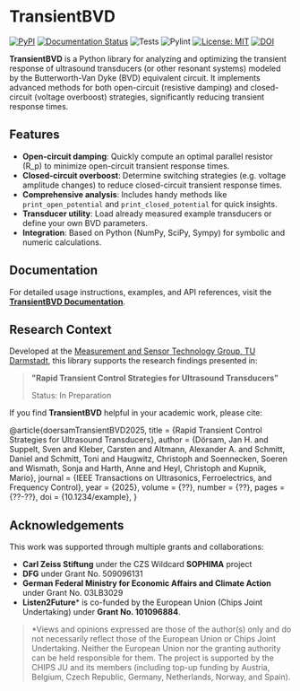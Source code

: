 # TransientBVD
[![PyPI](https://img.shields.io/pypi/v/transientbvd.svg?style=flat-square)](https://pypi.python.org/pypi/transientbvd)
[![Documentation Status](https://readthedocs.org/projects/transientbvd/badge/?version=latest&style=flat-square)](https://transientbvd.readthedocs.io/en/latest/)
![Tests](https://github.com/TUDA-MUST/TransientBVD/actions/workflows/tests.yml/badge.svg)
![Pylint](https://github.com/TUDA-MUST/TransientBVD/actions/workflows/pylint.yml/badge.svg)
[![License: MIT](https://img.shields.io/badge/License-MIT-yellow.svg?style=flat-square)](https://opensource.org/licenses/MIT)
[![DOI](https://img.shields.io/badge/DOI-10.1234%2Fexample-blue.svg?style=flat-square)](https://doi.org/10.1234/example)

**TransientBVD** is a Python library for analyzing and optimizing the transient response of ultrasound transducers (or other resonant systems) modeled by the Butterworth-Van Dyke (BVD) equivalent circuit. It implements advanced methods for both open-circuit (resistive damping) and closed-circuit (voltage overboost) strategies, significantly reducing transient response times.

## Features

- **Open-circuit damping**: Quickly compute an optimal parallel resistor \(R_p\) to minimize open-circuit transient response times.
- **Closed-circuit overboost**: Determine switching strategies (e.g. voltage amplitude changes) to reduce closed-circuit transient response times.
- **Comprehensive analysis**: Includes handy methods like `print_open_potential` and `print_closed_potential` for quick insights.
- **Transducer utility**: Load already measured example transducers or define your own BVD parameters.
- **Integration**: Based on Python (NumPy, SciPy, Sympy) for symbolic and numeric calculations.

## Documentation

For detailed usage instructions, examples, and API references, visit the 
[**TransientBVD Documentation**](https://transientbvd.readthedocs.io/en/latest/).

## Research Context

Developed at the 
[Measurement and Sensor Technology Group, TU Darmstadt](https://www.etit.tu-darmstadt.de/must/home_must/index.en.jsp),
this library supports the research findings presented in:

> **"Rapid Transient Control Strategies for Ultrasound Transducers"**
> 
> Status: In Preparation

If you find **TransientBVD** helpful in your academic work, please cite:

@article{doersamTransientBVD2025,
  title     = {Rapid Transient Control Strategies for Ultrasound Transducers},
  author    = {Dörsam, Jan H. and Suppelt, Sven and Kleber, Carsten and Altmann, Alexander A. and Schmitt, Daniel and Schmitt, Toni and Haugwitz, Christoph and Soennecken, Soeren and Wismath, Sonja and Harth, Anne and Heyl, Christoph and Kupnik, Mario},
  journal   = {IEEE Transactions on Ultrasonics, Ferroelectrics, and Frequency Control},
  year      = {2025},
  volume    = {??},
  number    = {??},
  pages     = {??-??},
  doi       = {10.1234/example},
}


## Acknowledgements
 
This work was supported through multiple grants and collaborations:
 
- **Carl Zeiss Stiftung** under the CZS Wildcard **SOPHIMA** project
- **DFG** under Grant No. 509096131
- **German Federal Ministry for Economic Affairs and Climate Action** under Grant No. 03LB3029
- **Listen2Future*** is co-funded by the European Union (Chips Joint Undertaking) under **Grant No. 101096884**.

> *Views and opinions expressed are those of the author(s) only and do not necessarily reflect 
> those of the European Union or Chips Joint Undertaking. Neither the European Union nor the 
> granting authority can be held responsible for them. The project is supported by the CHIPS JU and its members 
> (including top-up funding by Austria, Belgium, Czech Republic, Germany, Netherlands, Norway, and Spain).
